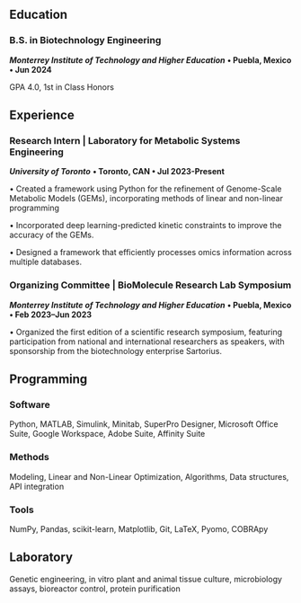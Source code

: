  
## Education
### B.S. in Biotechnology Engineering

***Monterrey Institute of Technology and Higher Education*** **• Puebla, Mexico • Jun 2024**

GPA 4.0, 1st in Class Honors


## Experience
### Research Intern | Laboratory for Metabolic Systems Engineering  
***University of Toronto*** **• Toronto, CAN • Jul 2023-Present**

  •	Created a framework using Python for the refinement of Genome-Scale Metabolic Models (GEMs), incorporating methods of linear and non-linear programming
  
  •	Incorporated deep learning-predicted kinetic constraints to improve the accuracy of the GEMs.
  
  •	Designed a framework that efficiently processes omics information across multiple databases.


### Organizing Committee | BioMolecule Research Lab Symposium
***Monterrey Institute of Technology and Higher Education*** **• Puebla, Mexico • Feb 2023–Jun 2023**

  •	Organized the first edition of a scientific research symposium, featuring participation from national and international researchers as speakers, with sponsorship from the biotechnology enterprise Sartorius.  


## Programming
### Software 
Python, MATLAB, Simulink, Minitab, SuperPro Designer, Microsoft Office Suite, Google Workspace, Adobe Suite, Affinity Suite

### Methods 
Modeling, Linear and Non-Linear Optimization, Algorithms, Data structures, API integration

### Tools 
NumPy, Pandas, scikit-learn, Matplotlib, Git, LaTeX, Pyomo, COBRApy

## Laboratory
Genetic engineering, in vitro plant and animal tissue culture, microbiology assays, bioreactor control, protein purification
